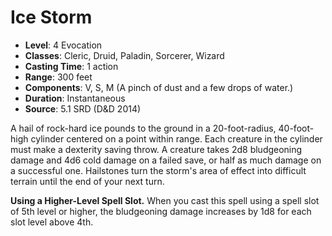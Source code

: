 # Ice Storm

- **Level**: 4 Evocation
- **Classes**: Cleric, Druid, Paladin, Sorcerer, Wizard
- **Casting Time**: 1 action
- **Range**: 300 feet
- **Components**: V, S, M (A pinch of dust and a few drops of water.)
- **Duration**: Instantaneous
- **Source**: 5.1 SRD (D&D 2014)

A hail of rock-hard ice pounds to the ground in a 20-foot-radius, 40-foot-high cylinder centered on a point within range. Each creature in the cylinder must make a dexterity saving throw. A creature takes 2d8 bludgeoning damage and 4d6 cold damage on a failed save, or half as much damage on a successful one. Hailstones turn the storm's area of effect into difficult terrain until the end of your next turn.

**Using a Higher-Level Spell Slot.** When you cast this spell using a spell slot of 5th level or higher, the bludgeoning damage increases by 1d8 for each slot level above 4th.
